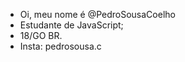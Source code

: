 - Oi, meu nome é @PedroSousaCoelho
- Estudante de JavaScript;
- 18/GO BR.
- Insta: pedrosousa.c

<!---
PedroSousaCoelho/PedroSousaCoelho is a ✨ special ✨ repository because its `README.md` (this file) appears on your GitHub profile.
You can click the Preview link to take a look at your changes.
--->
